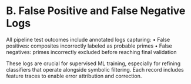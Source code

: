 # B. False Positive and False Negative Logs

All pipeline test outcomes include annotated logs capturing:
• False positives: composites incorrectly labeled as probable primes
• False negatives: primes incorrectly excluded before reaching final validation

These logs are crucial for supervised ML training, especially for refining classifiers that operate alongside symbolic filtering. Each record includes feature traces to enable error attribution and correction.

